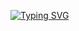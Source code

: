 [![Typing SVG](https://readme-typing-svg.herokuapp.com?lines=Hi%2C+I%E2%80%99m+shabeer;I%E2%80%99m+interested+in+php%2C+javascript)](https://git.io/typing-svg)
